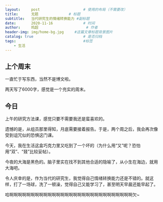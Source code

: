 ```yaml
---
layout:     post   				    # 使用的布局（不需要改）
title:      无题				# 标题 
subtitle:   当代研究生的情绪转换能力 #副标题
date:       2020-11-16 				# 时间
author:     鸣超 						# 作者
header-img: img/home-bg.jpg 	#这篇文章标题背景图片
catalog: true 						# 是否归档
tags:								#标签
    - 生活
---
```

## 上个周末
一直忙于写东西，当然不是博文啦。

两天写了6000字，感觉是一个充实的周末。

## 今日
上午的研究方法课，感觉只要不需要我还是蛮喜欢的。

遗憾的是，从组员那里得知，月底需要接着报告。于是，两个周之后，我会再次像受到诅咒似的恐惧这门课。

今天，我在生活这盒巧克力里又吃到了一个坏的（为什么用“又”呢？恐怕用“双”、“叕”比较妥帖）。

今夜的大海是黑色的。脑子里实在找不到其他合适的隐喻了，从小生在海边，就用大海吧。

令人庆幸的是，作为当代的研究生，我觉得自己情绪转换能力还是不错的。就这样，打了一场球，洗了一顿澡，觉得自己又能学习了，甚至明天早晨还能早起了。

哈啊啊啊啊啊啊啊啊啊啊啊啊啊啊啊啊啊啊啊啊啊啊啊啊啊啊啊啊啊欠~

